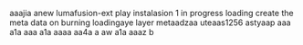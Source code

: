 aaajia anew lumafusion-ext
play
instalasion 1
in progress
loading
create the meta
data on burning
loadingaye
layer
metaadzaa
uteaas1256
astyaap
aaa
a1a
aaa
a1a
aaaa
aa4a
a
aw
a1a
aaaz
b

